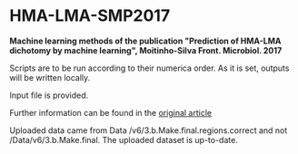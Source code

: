 # HMA-LMA-SMP2017
**Machine learning methods of the publication "Prediction of HMA-LMA dichotomy by machine learning", Moitinho-Silva Front. Microbiol. 2017**

Scripts are to be run according to their numerica order. As it is set, outputs will be written locally.

Input file is provided.

Further information can be found in the [original article](https://doi.org/10.3389/fmicb.2017.00752)

Uploaded data came from Data /v6/3.b.Make.final.regions.correct and not /Data/v6/3.b.Make.final. The uploaded dataset is up-to-date.



